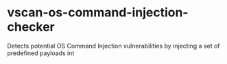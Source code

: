 # vscan-os-command-injection-checker
Detects potential OS Command Injection vulnerabilities by injecting a set of predefined payloads int
